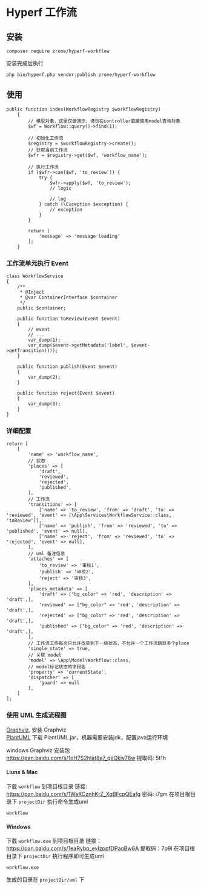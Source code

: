 # Hyperf 工作流

## 安装
```angular2html
composer require zrone/hyperf-workflow
```

安装完成后执行

```angular2html
php bin/hyperf.php vendor:publish zrone/hyperf-workflow
```

## 使用

```angular2html
public function index(WorkflowRegistry $workflowRegistry)
    {
        // 模型对象，这里仅做演示，请勿在controller直接使用model查询对象
        $wf = Workflow::query()->find(1);

        // 初始化工作流
        $registry = $workflowRegistry->create();
        // 获取当前工作流
        $wfr = $registry->get($wf, 'workflow_name');

        // 执行工作流
        if ($wfr->can($wf, 'to_review')) {
            try {
                $wfr->apply($wf, 'to_review');
                // logic

                // log
            } catch (\Exception $exception) {
                // exception
            }
        }

        return [
            'message' => 'message loading'
        ];
    }
```

### 工作流单元执行 Event 
```angular2html
class WorkflowService
{
    /**
     * @Inject
     * @var ContainerInterface $container
     */
    public $container;

    public function toReview(Event $event)
    {
        // event
        // ...
        var_dump(1);
        var_dump($event->getMetadata('label', $event->getTransition()));
    }

    public function publish(Event $event)
    {
        var_dump(2);
    }

    public function reject(Event $event)
    {
        var_dump(3);
    }
}
```

### 详细配置
```angular2html
return [
    [
        'name' => 'workflow_name',
        // 状态
        'places' => [
            'draft',
            'reviewed',
            'rejected',
            'published',
        ],
        // 工作流
        'transitions' => [
            ['name' => 'to_review', 'from' => 'draft', 'to' => 'reviewed', 'event' => [\App\Services\WorkflowService::class, 'toReview']],
            ['name' => 'publish', 'from' => 'reviewed', 'to' => 'published', 'event' => null],
            ['name' => 'reject', 'from' => 'reviewed', 'to' => 'rejected', 'event' => null],
        ],
        // uml 备注信息
        'attaches' => [
            'to_review' => '审核1',
            'publish' => '审核2',
            'reject' => '审核3',
        ],
        'places_metadata' => [
            'draft' => ["bg_color" => 'red', 'description' => 'draft',],
            'reviewed' => ["bg_color" => 'red', 'description' => 'draft',],
            'rejected' => ["bg_color" => 'red', 'description' => 'draft',],
            'published' => ["bg_color" => 'red', 'description' => 'draft',],
        ],
        // 工作流工作每次只允许改变到下一级状态，不允许一个工作流跳跃多个place
        'single_state' => true,
        // 关联 model
        'model' => \App\Model\Workflow::class,
        // model标记状态的字段名
        'property' => 'currentState',
        'dispatcher' => [
            'guard' => null
        ],
    ]
];
```

### 使用 UML 生成流程图

[Graphviz](https://www.graphviz.org/), 安装 Graphviz \
[PlantUML](https://plantuml.com/) 下载 PlantUML.jar，机器需要安装jdk，配置java运行环境 

windows Graphviz 安装包 https://pan.baidu.com/s/1oH7S2hIat8a7_qeQkiv78w 提取码: 5t1h 

#### Liunx & Mac
下载 ```workflow``` 到项目根目录 链接: https://pan.baidu.com/s/1WeXCznhKrZ_XqBFcpQEafg  密码: i7gm
在项目根目录下 ```projectDir``` 执行命令生成uml
```angular2html
workflow
```

#### Windows
下载 ```workflow.exe``` 到项目根目录 链接：https://pan.baidu.com/s/1eaRybp_evIzppfDPaqBw6A 提取码：7p9l
在项目根目录下 ```projectDir``` 执行程序即可生成uml
```angular2html
workflow.exe
```

生成的目录在 ```projectDir/uml``` 下
